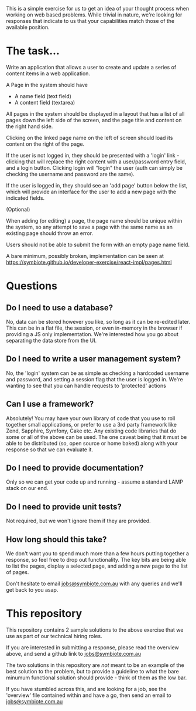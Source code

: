 This is a simple exercise for us to get an idea of your thought process when working on web based problems. While trivial in nature, we're looking for responses that indicate to us that your capabilities match those of the available position.

# The task...

Write an application that allows a user to create and update a series of content items in a web application.

A Page in the system should have

* A name field (text field)
* A content field (textarea)

All pages in the system should be displayed in a layout that has a list of all pages down the left side of the screen, and the page title and content on the right hand side.

Clicking on the linked page name on the left of screen should load its content on the right of the page. 

If the user is not logged in, they should be presented with a 'login' link - clicking that will replace the right content with a user/password entry field, and a login button. Clicking login will "login" the user (auth can simply be checking the username and password are the same). 

If the user is logged in, they should see an 'add page' button below the list, which will provide an interface for the user to add a new page with the indicated fields.


(Optional) 

When adding (or editing) a page, the page name should be unique within the system, so any attempt to save a page with the same name as an existing page should throw an error.

Users should not be able to submit the form with an empty page name field.


A bare minimum, possibly broken, implementation can be seen at https://symbiote.github.io/developer-exercise/react-impl/pages.html


# Questions

## Do I need to use a database?

No, data can be stored however you like, so long as it can be re-edited later. This can be in a flat file, the session, or even in-memory in the browser if providing a JS only implementation. We're interested how you go about separating the data store from the UI. 

## Do I need to write a user management system?

No, the 'login' system can be as simple as checking a hardcoded username and password, and setting a session flag that the user is logged in. We're wanting to see that you can handle requests to 'protected' actions

## Can I use a framework?

Absolutely! You may have your own library of code that you use to roll together small applications, or prefer to use a 3rd party framework like Zend, Sapphire, Symfony, Cake etc. Any existing code libraries that do some or all of the above can be used. The one caveat being that it must be able to be distributed (so, open source or home baked) along with your response so that we can evaluate it.

## Do I need to provide documentation?

Only so we can get your code up and running - assume a standard LAMP stack on our end.

## Do I need to provide unit tests?

Not required, but we won't ignore them if they are provided.

## How long should this take?

We don't want you to spend much more than a few hours putting together a response, so feel free to drop out functionality. The key bits are being able to list the pages, display a selected page, and adding a new page to the list of pages. 

Don't hesitate to email jobs@symbiote.com.au with any queries and we'll get back to you asap.



# This repository

This repository contains 2 sample solutions to the 
above exercise that we use as part of our technical
hiring roles. 

If you are interested in submitting a response, please read the overview above,
and send a github link to jobs@symbiote.com.au

The two solutions in this repository are _not_ meant to be an example of the 
best solution to the problem, but to provide a guideline to what the bare minumum
functional solution should provide - think of them as the low bar. 

If you have stumbled across this, and are looking for a job, see the 
'overview' file contained within and have a go, then send an email to 
jobs@symbiote.com.au


